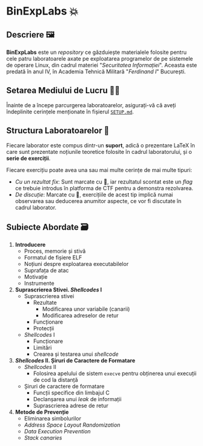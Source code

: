 # BinExpLabs 💥

## Descriere 🖼️

**BinExpLabs** este un *repository* ce găzduiește materialele folosite pentru cele patru laboratoarele axate pe exploatarea programelor de pe sistemele de operare Linux, din cadrul materiei "*Securitatea Informației*". Aceasta este predată în anul IV, în Academia Tehnică Militară "*Ferdinand I*" București.

## Setarea Mediului de Lucru 🧑‍🔧

Înainte de a începe parcurgerea laboratoarelor, asigurați-vă că aveți îndeplinite cerințele menționate în fișierul [`SETUP.md`](SETUP.md).

## Structura Laboratoarelor 🧩

Fiecare laborator este compus dintr-un **suport**, adică o prezentare LaTeX în care sunt prezentate noțiunile teoretice folosite în cadrul laboratorului, și o **serie de exerciții**.

Fiecare exercițiu poate avea una sau mai multe cerințe de mai multe tipuri:
- *Cu un rezultat fix*: Sunt marcate cu 🏁, iar rezultatul scontat este un *flag* ce trebuie introdus în platforma de CTF pentru a demonstra rezolvarea.
- *De discuție*: Marcate cu 💁, exercițiile de acest tip implică numai observarea sau deducerea anumitor aspecte, ce vor fi discutate în cadrul laborator.

## Subiecte Abordate 🗃️

1. **Introducere**
    - Proces, memorie și stivă
    - Formatul de fișiere ELF
    - Noțiuni despre exploatarea executabilelor
    - Suprafața de atac
    - Motivație
    - Instrumente
2. **Suprascrierea Stivei. *Shellcodes* I**
    - Suprascrierea stivei
        - Rezultate
            - Modificarea unor variabile (canarii)
            - Modificarea adreselor de retur
        - Funcționare
        - Protecții
    - *Shellcodes* I
        - Funcționare
        - Limitări
        - Crearea și testarea unui *shellcode*
3. ***Shellcodes* II. Șiruri de Caractere de Formatare**
    - *Shellcodes* II
        - Folosirea apelului de sistem `execve` pentru obținerea unui execuții de cod la distanță
    - Șiruri de caractere de formatare
        - Funcții specifice din limbajul C
        - Declanșarea unui *leak* de informații
        - Suprascrierea adrese de retur
4. **Metode de Prevenție**
    - Eliminarea simbolurilor
    - *Address Space Layout Randomization*
    - *Data Execution Prevention*
    - *Stack canaries*
